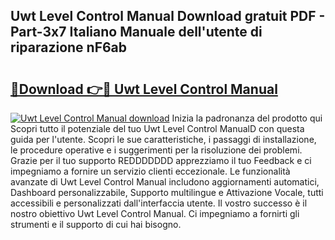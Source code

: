 ## Uwt Level Control Manual Download gratuit PDF - Part-3x7 Italiano Manuale dell'utente di riparazione nF6ab

# <h2><a href="http://dfgcvx.blite.top/?on=Uwt+Level+Control+Manual">🔗Download 👉🔴 Uwt Level Control Manual</a></h2>

[![Uwt Level Control Manual download](https://i.imgur.com/lujVjoI.png)](http://dfgcvx.blite.top/?on=Uwt+Level+Control+Manual)
Inizia la padronanza del prodotto qui Scopri tutto il potenziale del tuo Uwt Level Control ManualD con questa guida per l'utente. Scopri le sue caratteristiche, i passaggi di installazione, le procedure operative e i suggerimenti per la risoluzione dei problemi. Grazie per il tuo supporto REDDDDDDD apprezziamo il tuo Feedback e ci impegniamo a fornire un servizio clienti eccezionale. Le funzionalità avanzate di Uwt Level Control Manual includono aggiornamenti automatici, Dashboard personalizzabile, Supporto multilingue e Attivazione Vocale, tutti accessibili e personalizzati dall'interfaccia utente. Il vostro successo è il nostro obiettivo Uwt Level Control Manual. Ci impegniamo a fornirti gli strumenti e il supporto di cui hai bisogno.
